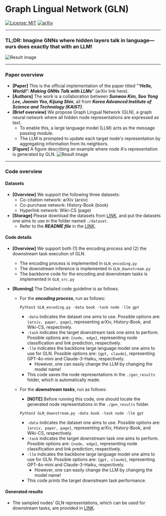 # Graph Lingual Network (GLN)

[![License: MIT](https://img.shields.io/badge/License-MIT-blue.svg)](LICENSE) [![arXiv](https://img.shields.io/badge/arXiv-<ARXIV_ID>-b31b1b.svg)](https://arxiv.org/abs/<ARXIV_ID>)

--------

### TL;DR: Imagine GNNs where hidden layers talk in language—ours does exactly that with an LLM!
![Result image](https://github.com/kswoo97/GLN/blob/main/GLN_figures/GLN_Image.png)

--------

### Paper overview

- **[Paper]** This is the official implementation of the paper titled "***‘Hello, World!’: Making GNNs Talk with LLMs***" (arXiv link here).
- **[Authors]** The work is a collaboration between ***Sunwoo Kim, Soo Yong Lee, Jaemin Yoo, Kijung Shin***, all from ***Korea Advanced Institute of Science and Technology (KAIST)***.
- **[Brief overview]** We propose Graph Lingual Network (GLN), a graph neural network where all hidden node representations are expressed as text.
  - To enable this, a large language model (LLM) acts as the message passing module.
  - The LLM is prompted to update each target node's representation by aggregating information from its neighbors.
- **[Figure]** A figure describing an example where node A's representation is generated by GLN.
![Result image](https://github.com/kswoo97/GLN/blob/main/GLN_figures/new_overview.png)

--------

### Code overview

#### Datasets

- **[Overview]** We support the following three datasets:
  - Co-citation network: arXiv (arxiv)
  - Co-purchase network: History-Book (book)
  - Hyperlink network: Wiki-CS (page)
- **[Storage]** Please download the datasets from [LINK](https://www.dropbox.com/scl/fo/xyhn4mnnw311lof02f3tw/ALGcrX9Er4c2sFgW6BI4AMA?rlkey=5gtzq154fd8r2xzn3l2ubwncl&st=sy4o47rb&dl=0), and put the datasets one aims to use in the folder named `./dataset`.
  - Refer to the ***README file*** in the [LINK](https://www.dropbox.com/scl/fo/xyhn4mnnw311lof02f3tw/ALGcrX9Er4c2sFgW6BI4AMA?rlkey=5gtzq154fd8r2xzn3l2ubwncl&st=sy4o47rb&dl=0).
 
#### Code details

- **[Overview]** We support both (1) the encoding process and (2) the downstream task execution of GLN.
  - The encoding process is implemented in `GLN_encoding.py`
  - The downstream inference is implemented in `GLN_downstream.py`
  - The backbone code for the encoding and downstream tasks is implemented in `GLN_src.py`

- **[Running]** The Detailed code guideline is as follows.
  - For the ***encoding process***, run as follows:
    ```
    Python3 GLN_encoding.py -data book -task node -llm gpt
    ```
    - `-data` indicates the dataset one aims to use. Possible options are: `{arxiv, paper, page}`, representing arXiv, History-Book, and Wiki-CS, respectively.
    - `-task` indicates the target downstream task one aims to perform. Possible options are: `{node, edge}`, representing node classification and link prediction, respectively.
    - `-llm` indicates the backbone large language model one aims to use for GLN. Possible options are: `{gpt, claude}`, representing GPT-4o-mini and Claude-3-Haiku, respectively.
      - However, one can easily change the LLM by changing the model name!
    - This code saves the node representations in the `./gen_results` folder, which is automatically made.

  - For the ***downstream tasks***, run as follows:
    - **[NOTE]** Before running this code, one should locate the generated node representations in the `./gen_results` folder.
    ```
    Python3 GLN_downstream.py -data book -task node -llm gpt
    ```
    - `-data` indicates the dataset one aims to use. Possible options are: `{arxiv, paper, page}`, representing arXiv, History-Book, and Wiki-CS, respectively.
    - `-task` indicates the target downstream task one aims to perform. Possible options are: `{node, edge}`, representing node classification and link prediction, respectively.
    - `-llm` indicates the backbone large language model one aims to use for GLN. Possible options are: `{gpt, claude}`, representing GPT-4o-mini and Claude-3-Haiku, respectively.
      - However, one can easily change the LLM by changing the model name!
    - This code prints the target downstream task performance.

#### Generated results

- The sampled nodes' GLN representations, which can be used for downstream tasks, are provided in [LINK](https://www.dropbox.com/scl/fo/whvxkp4if3zfmenftg5gs/AKl6_L3i5A1klI4BJACU5Lg?rlkey=1zik6ycivp1w7ynd5sfhomujs&st=0w423zig&dl=0).
